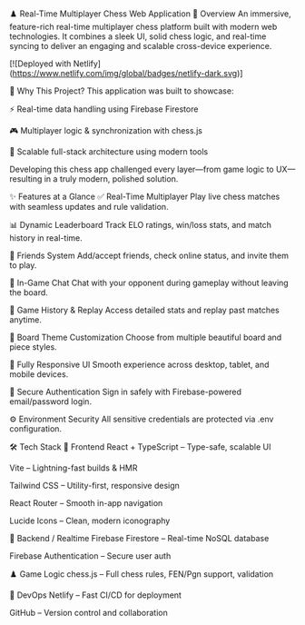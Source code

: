 ♟️ Real-Time Multiplayer Chess Web Application
🎯 Overview
An immersive, feature-rich real-time multiplayer chess platform built with modern web technologies. It combines a sleek UI, solid chess logic, and real-time syncing to deliver an engaging and scalable cross-device experience.

[![Deployed with Netlify] (https://www.netlify.com/img/global/badges/netlify-dark.svg)]

🌟 Why This Project?
This application was built to showcase:

⚡ Real-time data handling using Firebase Firestore

🎮 Multiplayer logic & synchronization with chess.js

🧱 Scalable full-stack architecture using modern tools

Developing this chess app challenged every layer—from game logic to UX—resulting in a truly modern, polished solution.

✨ Features at a Glance
✅ Real-Time Multiplayer
Play live chess matches with seamless updates and rule validation.

📊 Dynamic Leaderboard
Track ELO ratings, win/loss stats, and match history in real-time.

👥 Friends System
Add/accept friends, check online status, and invite them to play.

💬 In-Game Chat
Chat with your opponent during gameplay without leaving the board.

📜 Game History & Replay
Access detailed stats and replay past matches anytime.

🎨 Board Theme Customization
Choose from multiple beautiful board and piece styles.

📱 Fully Responsive UI
Smooth experience across desktop, tablet, and mobile devices.

🔐 Secure Authentication
Sign in safely with Firebase-powered email/password login.

⚙️ Environment Security
All sensitive credentials are protected via .env configuration.

🛠️ Tech Stack
🔧 Frontend
React + TypeScript – Type-safe, scalable UI

Vite – Lightning-fast builds & HMR

Tailwind CSS – Utility-first, responsive design

React Router – Smooth in-app navigation

Lucide Icons – Clean, modern iconography

🔌 Backend / Realtime
Firebase Firestore – Real-time NoSQL database

Firebase Authentication – Secure user auth

♟️ Game Logic
chess.js – Full chess rules, FEN/Pgn support, validation

🚀 DevOps
Netlify – Fast CI/CD for deployment

GitHub – Version control and collaboration
